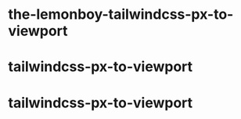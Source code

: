 # the-lemonboy-tailwindcss-px-to-viewport
# tailwindcss-px-to-viewport
# tailwindcss-px-to-viewport
